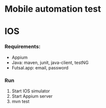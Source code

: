 # Mobile automation test

# IOS

### Requirements:
- Appium
- Java: maven, junit, java-client, testNG
- Futsal.app: email, password
### Run 
1. Start IOS simulator
2. Start Appium server
3. mvn test
